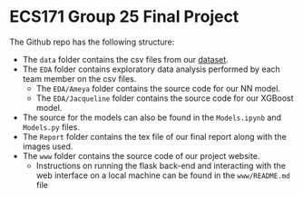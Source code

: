 # ECS171 Group 25 Final Project

The Github repo has the following structure:

- The `data` folder contains the csv files from our
  [dataset](https://www.kaggle.com/datasets/nicholasjhana/energy-consumption-generation-prices-and-weather).
- The `EDA` folder contains exploratory data analysis performed by each team member
  on the csv files.
  - The `EDA/Ameya` folder contains the source code for our NN model.
  - The `EDA/Jacqueline` folder contains the source code for our XGBoost model.
- The source for the models can also be found in the `Models.ipynb` and
  `Models.py` files.
- The `Report` folder contains the tex file of our final report along with the
  images used.
- The `www` folder contains the source code of
  our project website.
  - Instructions on running the flask back-end and interacting with the web
    interface on a local machine can be found in the `www/README.md` file